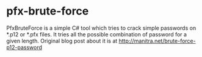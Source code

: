 # pfx-brute-force

PfxBruteForce is a simple C# tool which tries to crack simple passwords on *.p12 or *.pfx files.
It tries all the possible combination of password for a given length.
Original blog post about it is at http://manitra.net/brute-force-p12-password
